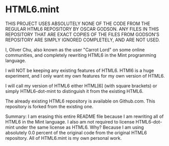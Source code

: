 # HTML6.mint

THIS PROJECT USES ABSOLUTELY NONE OF THE CODE FROM THE REGULAR HTML6 REPOSITORY BY OSCAR GODSON.
ANY FILES IN THIS REPOSITORY THAT ARE EXACT COPIES OF THE FILES FROM GODSON'S REPOSITORY
ARE SIMPLY IGNORED COMPLETELY, AND ARE NOT USED.

I, Oliver Chu, also known as the user "Carrot Lord" on some online communities, and completely rewriting HTML6
in the Mint programming language.

I will NOT be keeping any existing features of HTML6. HTMl6 is a huge experiment, and I only want
my own features for my own version of HTML6.

I will call my version of HTML6 either HTML[6] (with square brackets) or simply HTML6-dot-mint to distinguish
it from the existing HTML6.

The already existing HTML6 repository is available on Github.com. This repository is forked from the
existing one.

Summary: I am erasing this entire README file because I am rewriting all of HTML6 in the Mint language.
I also am not required to license HTML6-dot-mint under the same license as HTML6. Why? Because I am using
absolutely 0.0 percent of the original code from the original HTML6 repository. All of HTML6.mint is my
own personal work.
